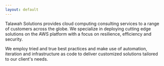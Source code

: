 ```yaml
---
layout: default
---
```

Talawah Solutions provides cloud computing consulting services to a range of customers across the globe. We specialize in deploying 
cutting edge solutions on the AWS platform with a focus on resilience, efficiency and security. 

We employ tried and true best practices and make use of automation, iteration and infrastructure as code to deliver customized 
solutions tailored to our client's needs.
